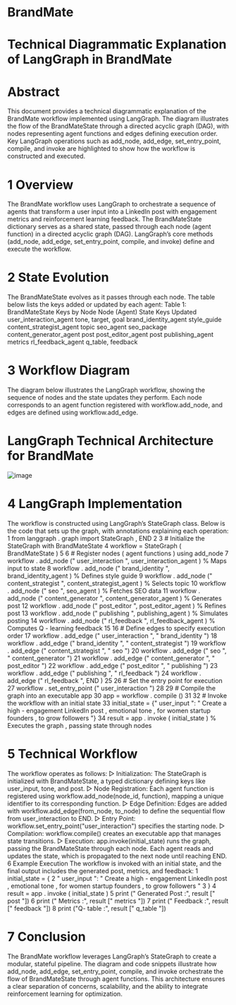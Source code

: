 # BrandMate
# Technical Diagrammatic Explanation of LangGraph in BrandMate

# Abstract
This document provides a technical diagrammatic explanation of the BrandMate workflow implemented using LangGraph. The diagram illustrates the flow of the BrandMateState
through a directed acyclic graph (DAG), with nodes representing agent functions and
edges defining execution order. Key LangGraph operations such as add_node, add_edge,
set_entry_point, compile, and invoke are highlighted to show how the workflow is constructed and executed.

# 1 Overview
The BrandMate workflow uses LangGraph to orchestrate a sequence of agents that transform a
user input into a LinkedIn post with engagement metrics and reinforcement learning feedback.
The BrandMateState dictionary serves as a shared state, passed through each node (agent
function) in a directed acyclic graph (DAG). LangGraph’s core methods (add_node, add_edge,
set_entry_point, compile, and invoke) define and execute the workflow.

# 2 State Evolution
The BrandMateState evolves as it passes through each node. The table below lists the keys
added or updated by each agent:
Table 1: BrandMateState Keys by Node
Node (Agent) State Keys Updated
user_interaction_agent tone, target, goal
brand_identity_agent style_guide
content_strategist_agent topic
seo_agent seo_package
content_generator_agent post
post_editor_agent post
publishing_agent metrics
rl_feedback_agent q_table, feedback

# 3 Workflow Diagram
The diagram below illustrates the LangGraph workflow, showing the sequence of nodes and
the state updates they perform. Each node corresponds to an agent function registered with
workflow.add_node, and edges are defined using workflow.add_edge.

# LangGraph Technical Architecture for BrandMate
![image](https://github.com/user-attachments/assets/3a0f5015-088b-48be-a022-f0da805253e4)


# 4 LangGraph Implementation

The workflow is constructed using LangGraph’s StateGraph class. Below is the code that sets
up the graph, with annotations explaining each operation:
1 from langgraph . graph import StateGraph , END
2
3 # Initialize the StateGraph with BrandMateState
4 workflow = StateGraph ( BrandMateState )
5
6 # Register nodes ( agent functions ) using add_node
7 workflow . add_node (" user_interaction ", user_interaction_agent ) % Maps
input to state
8 workflow . add_node (" brand_identity ", brand_identity_agent ) %
Defines style guide
9 workflow . add_node (" content_strategist ", content_strategist_agent ) %
Selects topic
10 workflow . add_node (" seo ", seo_agent ) %
Fetches SEO data
11 workflow . add_node (" content_generator ", content_generator_agent ) %
Generates post
12 workflow . add_node (" post_editor ", post_editor_agent ) %
Refines post
13 workflow . add_node (" publishing ", publishing_agent ) %
Simulates posting
14 workflow . add_node (" rl_feedback ", rl_feedback_agent ) %
Computes Q - learning feedback
15
16 # Define edges to specify execution order
17 workflow . add_edge (" user_interaction ", " brand_identity ")
18 workflow . add_edge (" brand_identity ", " content_strategist ")
19 workflow . add_edge (" content_strategist ", " seo ")
20 workflow . add_edge (" seo ", " content_generator ")
21 workflow . add_edge (" content_generator ", " post_editor ")
22 workflow . add_edge (" post_editor ", " publishing ")
23 workflow . add_edge (" publishing ", " rl_feedback ")
24 workflow . add_edge (" rl_feedback ", END )
25
26 # Set the entry point for execution
27 workflow . set_entry_point (" user_interaction ")
28
29 # Compile the graph into an executable app
30 app = workflow . compile ()
31
32 # Invoke the workflow with an initial state
33 initial_state = {" user_input ": " Create a high - engagement LinkedIn
post , emotional tone , for women startup founders , to grow
followers "}
34 result = app . invoke ( initial_state ) % Executes the graph , passing
state through nodes

# 5 Technical Workflow
The workflow operates as follows:
▷ Initialization: The StateGraph is initialized with BrandMateState, a typed dictionary
defining keys like user_input, tone, and post.
▷ Node Registration: Each agent function is registered using workflow.add_node(node_id,
function), mapping a unique identifier to its corresponding function.
▷ Edge Definition: Edges are added with workflow.add_edge(from_node, to_node) to
define the sequential flow from user_interaction to END.
▷ Entry Point: workflow.set_entry_point("user_interaction") specifies the starting
node.
▷ Compilation: workflow.compile() creates an executable app that manages state transitions.
▷ Execution: app.invoke(initial_state) runs the graph, passing the BrandMateState
through each node. Each agent reads and updates the state, which is propagated to the
next node until reaching END.
6 Example Execution
The workflow is invoked with an initial state, and the final output includes the generated post,
metrics, and feedback:
1 initial_state = {
2 " user_input ": " Create a high - engagement LinkedIn post , emotional
tone , for women startup founders , to grow followers "
3 }
4 result = app . invoke ( initial_state )
5 print (" Generated Post :", result [" post "])
6 print (" Metrics :", result [" metrics "])
7 print (" Feedback :", result [" feedback "])
8 print ("Q- table :", result [" q_table "])

# 7 Conclusion
The BrandMate workflow leverages LangGraph’s StateGraph to create a modular, stateful
pipeline. The diagram and code snippets illustrate how add_node, add_edge, set_entry_point,
compile, and invoke orchestrate the flow of BrandMateState through agent functions. This
architecture ensures a clear separation of concerns, scalability, and the ability to integrate reinforcement learning for optimization.
